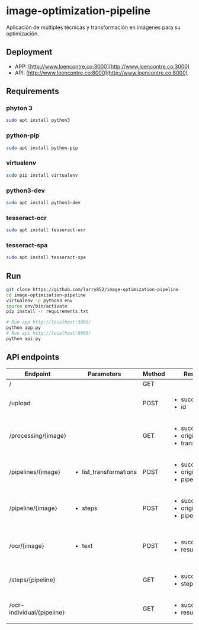 # image-optimization-pipeline
Aplicación de múltiples técnicas y transformación en imágenes para su optimización.

## Deployment
- APP: [http://www.loencontre.co:3000](http://www.loencontre.co:3000)
- API: [http://www.loencontre.co:8000](http://www.loencontre.co:8000)

## Requirements

### phyton 3
```sh
sudo apt install python3
```

### python-pip
```sh
sudo apt install python-pip
```

### virtualenv
```sh
sudo pip install virtualenv
```

### python3-dev
```sh
sudo apt install python3-dev
```

### tesseract-ocr
```sh
sudo apt install tesseract-ocr
```

### tesseract-spa
```sh
sudo apt install tesseract-spa
```


## Run
```sh
git clone https://github.com/larry852/image-optimization-pipeline
cd image-optimization-pipeline
virtualenv -p python3 env
source env/bin/activate
pip install -r requirements.txt

# Run app http://localhost:3000/
python app.py
# Run api http://localhost:8000/
python api.py
```

## API endpoints

| Endpoint | Parameters | Method | Response | Description |
| --- | --- | --- | --- | --- |
| / |  | GET |  | Api root |
| /upload |  | POST | <ul><li>success</li><li>id</li></ul> | Upload new image |
| /processing/{image} |  | GET | <ul><li>success</li><li>original</li><li>transformations</li></ul> | Get trasnformations of image by id |
| /pipelines/{image} | <ul><li>list_transformations</li></ul> | POST | <ul><li>success</li><li>original</li><li>pipelines</li></ul> | Get pipelines of image by id |
| /pipeline/{image} | <ul><li>steps</li></ul> | POST | <ul><li>success</li><li>original</li><li>pipeline</li></ul> | Get specific pipeline of image by id |
| /ocr/{image} | <ul><li>text</li></ul> | POST | <ul><li>success</li><li>results</li></ul> | Get comparative ocr of all pipelines of image by id |
| /steps/{pipeline} | | GET | <ul><li>success</li><li>steps</li></ul> | Get steps of pipeline by id |
| /ocr-individual/{pipeline} | | GET | <ul><li>success</li><li>results</li></ul> | Get text of pipeline by id |
